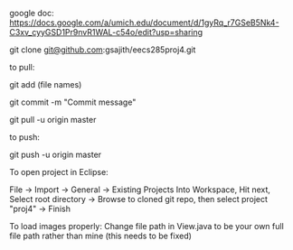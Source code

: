 google doc:  https://docs.google.com/a/umich.edu/document/d/1gyRq_r7GSeB5Nk4-C3xv_cyyGSD1Pr9nvR1WAL-c54o/edit?usp=sharing


git clone git@github.com:gsajith/eecs285proj4.git

to pull:

git add (file names)

git commit -m "Commit message"

git pull -u origin master

to push:

git push -u origin master


To open project in Eclipse:

File -> Import -> General -> Existing Projects Into Workspace,
Hit next,
Select root directory -> Browse to cloned git repo, then select project "proj4" -> Finish

To load images properly:  Change file path in View.java to be your own full file path rather than mine (this needs to be fixed)
